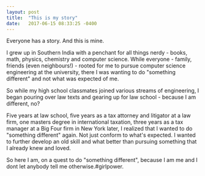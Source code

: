 ```yaml
---
layout: post
title:  "This is my story"
date:   2017-06-15 08:33:25 -0400
---
```



Everyone has a story. And this is mine.

I grew up in Southern India with a penchant for all things nerdy - books, math, physics, chemistry and computer science. While everyone - family, friends (even neighbours!) - rooted for me to pursue computer science engineering at the university, there I was wanting to do "something different" and not what was expected of me. 

So while my high school classmates joined various streams of engineering, I began pouring over law texts and gearing up for law school - because I am different, no?

Five years at law school, five years as a tax attorney and litigator at a law firm, one masters degree in international taxation, three years as a tax manager at a Big Four firm in New York later, I realized that I wanted to do "something different" again. Not just conform to what's expected. I wanted to further develop an old skill and what better than pursuing something that I already knew and loved. 

So here I am, on a quest to do "something different",  because I am me and I dont let anybody tell me otherwise.#girlpower.
